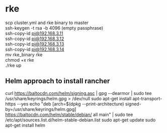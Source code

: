 # rke  
scp cluster.yml and rke binary to master  
ssh-keygen -t rsa -b 4096 (empty passphrase)  
ssh-copy-id pi@192.168.3.11  
ssh-copy-id pi@192.168.3.12  
ssh-copy-id pi@192.168.3.13  
ssh-copy-id pi@192.168.3.14  
mv rke_binary rke  
chmod +x rke  
./rke up  
## Helm approach to install rancher  
curl https://baltocdn.com/helm/signing.asc | gpg --dearmor | sudo tee /usr/share/keyrings/helm.gpg > /dev/null
sudo apt-get install apt-transport-https --yes
echo "deb [arch=$(dpkg --print-architecture) signed-by=/usr/share/keyrings/helm.gpg] https://baltocdn.com/helm/stable/debian/ all main" | sudo tee /etc/apt/sources.list.d/helm-stable-debian.list
sudo apt-get update
sudo apt-get install helm
